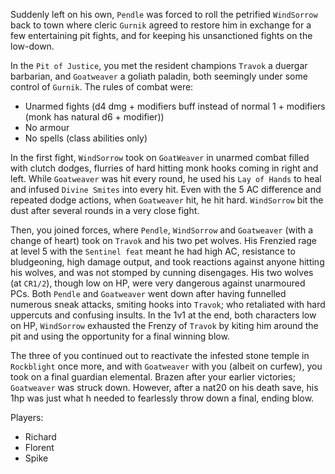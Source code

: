 Suddenly left on his own, `Pendle` was forced to roll the petrified `WindSorrow` back to town where cleric `Gurnik` agreed to restore him in exchange for a few entertaining pit fights, and for keeping his unsanctioned fights on the low-down.

In the `Pit of Justice`, you met the resident champions `Travok` a duergar barbarian, and `Goatweaver` a goliath paladin, both seemingly under some control of `Gurnik`. The rules of combat were:

- Unarmed fights (d4 dmg + modifiers buff instead of normal 1 + modifiers (monk has natural d6 + modifier))
- No armour
- No spells (class abilities only)

In the first fight, `WindSorrow` took on `GoatWeaver` in unarmed combat filled with clutch dodges, flurries of hard hitting monk hooks coming in right and left. While `Goatweaver` was hit every round, he used his `Lay of Hands` to heal and infused `Divine Smites` into every hit. Even with the 5 AC difference and repeated dodge actions, when `Goatweaver` hit, he hit hard. `WindSorrow` bit the dust after several rounds in a very close fight.

Then, you joined forces, where `Pendle`, `WindSorrow` and `Goatweaver` (with a change of heart) took on `Travok` and his two pet wolves. His Frenzied rage at level 5 with the `Sentinel feat` meant he had high AC, resistance to bludgeoning, high damage output, and took reactions against anyone hitting his wolves, and was not stomped by cunning disengages. His two wolves (at `CR1/2`), though low on HP, were very dangerous against unarmoured PCs. Both `Pendle` and `Goatweaver` went down after having funnelled numerous sneak attacks, smiting hooks into `Travok`; who retaliated with hard uppercuts and confusing insults. In the 1v1 at the end, both characters low on HP, `WindSorrow` exhausted the Frenzy of `Travok` by kiting him around the pit and using the opportunity for a final winning blow.

The three of you continued out to reactivate the infested stone temple in `Rockblight` once more, and with `Goatweaver` with you (albeit on curfew), you took on a final guardian elemental. Brazen after your earlier victories; `Goatweaver` was struck down. However, after a nat20 on his death save, his 1hp was just what h needed to fearlessly throw down a final, ending blow.

Players:
- Richard
- Florent
- Spike